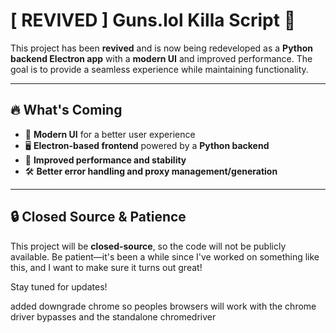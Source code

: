 # [ REVIVED ] Guns.lol Killa Script 🚀

This project has been **revived** and is now being redeveloped as a **Python backend Electron app** with a **modern UI** and improved performance. The goal is to provide a seamless experience while maintaining functionality.

---

## 🔥 What's Coming
- 🎨 **Modern UI** for a better user experience
- 🖥 **Electron-based frontend** powered by a **Python backend**
- 🚀 **Improved performance and stability**
- 🛠 **Better error handling and proxy management/generation**

---

## 🔒 Closed Source & Patience
This project will be **closed-source**, so the code will not be publicly available.
Be patient—it's been a while since I've worked on something like this, and I want to make sure it turns out great!

Stay tuned for updates!

added downgrade chrome so peoples browsers will work with the chrome driver bypasses and the standalone chromedriver
